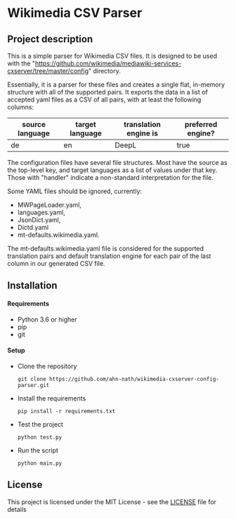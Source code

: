 # Wikimedia CSV Parser

## Project description

This is a simple parser for Wikimedia CSV files. It is designed to be used with
the "https://github.com/wikimedia/mediawiki-services-cxserver/tree/master/config" directory.

Essentially, it is a parser for these files and creates a single flat, in-memory structure with all of the supported
pairs. It exports the data in a list of accepted yaml files as a CSV of all pairs, with at least the following columns:

| source language | target language | translation engine is | preferred engine? |
|-----------------|-----------------|-----------------------|-------------------|
| de              | en              | DeepL                 | true              |


The configuration files have several file structures. Most have the source as the top-level key, and target
languages as a list of values under that key. Those with "handler" indicate a non-standard
interpretation for the file.

Some YAML files should be ignored, currently:

- MWPageLoader.yaml,
- languages.yaml,
- JsonDict.yaml,
- Dictd.yaml
- mt-defaults.wikimedia.yaml.

The mt-defaults.wikimedia.yaml file is considered for the supported translation pairs and
default translation engine for each pair of the last column in our generated CSV file.

## Installation

#### Requirements

* Python 3.6 or higher
* pip
* git

#### Setup

* Clone the repository

  `git clone https://github.com/ahn-nath/wikimedia-cxserver-config-parser.git`
* Install the requirements

  `pip install -r requirements.txt`
  
* Test the project
  
  `python test.py`
  
* Run the script

  `python main.py`

## License

This project is licensed under the MIT License - see the [LICENSE](LICENSE) file for details





 
